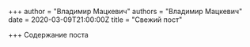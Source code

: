+++
author = "Владимир Мацкевич"
authors = "Владимир Мацкевич"
date = 2020-03-09T21:00:00Z
title = "Свежий пост"

+++
Содержание поста